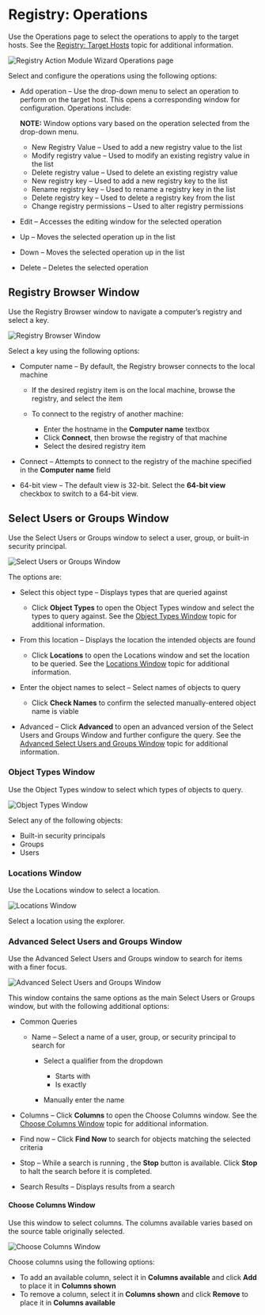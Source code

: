 # Registry: Operations

Use the Operations page to select the operations to apply to the target hosts. See the
[Registry: Target Hosts](targethosts.md) topic for additional information.

![Registry Action Module Wizard Operations page](../../../../../static/img/product_docs/activitymonitor/activitymonitor/admin/monitoreddomains/admonitoringconfiguration/operations.webp)

Select and configure the operations using the following options:

- Add operation – Use the drop-down menu to select an operation to perform on the target host. This
  opens a corresponding window for configuration. Operations include:

    **NOTE:** Window options vary based on the operation selected from the drop-down menu.

    - New Registry Value – Used to add a new registry value to the list
    - Modify registry value – Used to modify an existing registry value in the list
    - Delete registry value – Used to delete an existing registry value
    - New registry key – Used to add a new registry key to the list
    - Rename registry key – Used to rename a registry key in the list
    - Delete registry key – Used to delete a registry key from the list
    - Change registry permissions – Used to alter registry permissions

- Edit – Accesses the editing window for the selected operation
- Up – Moves the selected operation up in the list
- Down – Moves the selected operation up in the list
- Delete – Deletes the selected operation

## Registry Browser Window

Use the Registry Browser window to navigate a computer’s registry and select a key.

![Registry Browser Window](../../../../../static/img/product_docs/accessanalyzer/admin/datacollector/diskinfo/registrybrowser.webp)

Select a key using the following options:

- Computer name – By default, the Registry browser connects to the local machine

    - If the desired registry item is on the local machine, browse the registry, and select the item
    - To connect to the registry of another machine:

        - Enter the hostname in the **Computer name** textbox
        - Click **Connect**, then browse the registry of that machine
        - Select the desired registry item

- Connect – Attempts to connect to the registry of the machine specified in the **Computer name**
  field
- 64-bit view – The default view is 32-bit. Select the **64-bit view** checkbox to switch to a
  64-bit view.

## Select Users or Groups Window

Use the Select Users or Groups window to select a user, group, or built-in security principal.

![Select Users or Groups Window](../../../../../static/img/product_docs/accessanalyzer/admin/action/registry/selectusersgroups.webp)

The options are:

- Select this object type – Displays types that are queried against

    - Click **Object Types** to open the Object Types window and select the types to query against.
      See the [Object Types Window](#object-types-window) topic for additional information.

- From this location – Displays the location the intended objects are found

    - Click **Locations** to open the Locations window and set the location to be queried. See the
      [Locations Window](#locations-window) topic for additional information.

- Enter the object names to select – Select names of objects to query

    - Click **Check Names** to confirm the selected manually-entered object name is viable

- Advanced – Click **Advanced** to open an advanced version of the Select Users and Groups Window
  and further configure the query. See the
  [Advanced Select Users and Groups Window](#advanced-select-users-and-groups-window) topic for
  additional information.

### Object Types Window

Use the Object Types window to select which types of objects to query.

![Object Types Window](../../../../../static/img/product_docs/accessanalyzer/admin/action/registry/objecttypes.webp)

Select any of the following objects:

- Built-in security principals
- Groups
- Users

### Locations Window

Use the Locations window to select a location.

![Locations Window](../../../../../static/img/product_docs/accessanalyzer/admin/action/registry/locations.webp)

Select a location using the explorer.

### Advanced Select Users and Groups Window

Use the Advanced Select Users and Groups window to search for items with a finer focus.

![Advanced Select Users and Groups Window](../../../../../static/img/product_docs/accessanalyzer/admin/action/registry/advancedselectusersgroups.webp)

This window contains the same options as the main Select Users or Groups window, but with the
following additional options:

- Common Queries

    - Name – Select a name of a user, group, or security principal to search for

        - Select a qualifier from the dropdown

            - Starts with
            - Is exactly

        - Manually enter the name

- Columns – Click **Columns** to open the Choose Columns window. See the
  [Choose Columns Window](#choose-columns-window) topic for additional information.
- Find now – Click **Find Now** to search for objects matching the selected criteria
- Stop – While a search is running , the **Stop** button is available. Click **Stop** to halt the
  search before it is completed.
- Search Results – Displays results from a search

#### Choose Columns Window

Use this window to select columns. The columns available varies based on the source table originally
selected.

![Choose Columns Window](../../../../../static/img/product_docs/accessanalyzer/admin/action/registry/choosecolumns.webp)

Choose columns using the following options:

- To add an available column, select it in **Columns available** and click **Add** to place it in
  **Columns shown**
- To remove a column, select it in **Columns shown** and click **Remove** to place it in **Columns
  available**
